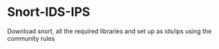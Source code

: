 # Snort-IDS-IPS
Download snort, all the required libraries and set up as ids/ips using the community rules
